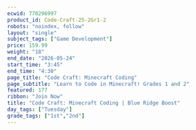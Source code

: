 ```yaml
---
ecwid: 770296997
product_id: Code-Craft-25-2Gr1-2
robots: "noindex, follow"
layout: "single"
subject_tags: ["Game Development"]
price: 159.99
weight: "18"
end_date: "2026-05-24"
start_time: "3:45"
end_time: "4:30"
page_title: "Code Craft: Minecraft Coding"
page_subtitle: "Learn to Code in Minecraft! Grades 1 and 2"
featured: 177
ribbon: "Join Now"
title: "Code Craft: Minecraft Coding | Blue Ridge Boost"
day_tags: ["Tuesday"]
grade_tags: ["1st","2nd"]
---
```

